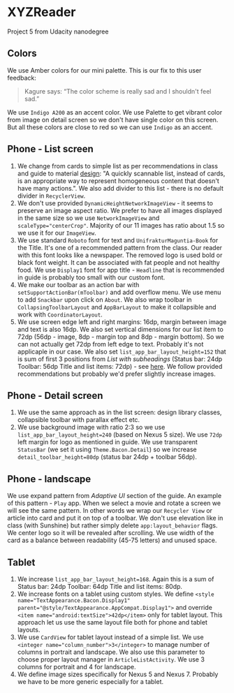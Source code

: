 # XYZReader
Project 5 from Udacity nanodegree

## Colors
We use Amber colors for our mini palette. This is our fix to this user feedback:
> Kagure says: “The color scheme is really sad and I shouldn't feel sad.”

We use `Indigo A200` as an accent color. We use Palette to get vibrant color from image on detail screen so we don't
have single color on this screen. But all these colors are close to red so we can use `Indigo` as an accent.

## Phone - List screen
1. We change from cards to simple list as per recommendations in class and guide to material
[design](https://www.google.com/design/spec/components/cards.html#cards-usage): "A quickly scannable list,
instead of cards, is an appropriate way to represent homogeneous content that doesn't have many actions.".
We also add divider to this list - there is no default divider in `RecyclerView`.
2. We don't use provided `DynamicHeightNetworkImageView` - it seems to preserve an image aspect ratio. We prefer to have
 all images displayed in the same size so we use `NetworkImageView` and `scaleType="centerCrop"`. Majority of our
11 images has ratio about 1.5 so we use it for our `ImageView`.
3. We use standard `Roboto` font for text and `UnifrakturMaguntia-Book` for the Title. It's one of a recommended
pattern from the class. Our reader with this font looks like a newspaper. The removed logo is used bold or black font
weight. It can be associated with fat people and not healthy food. We use `Display1` font for app title - `Headline` that
is recommended in guide is probably too small with our custom font.
4. We make our toolbar as an action bar with `setSupportActionBar(mToolbar)` and add overflow menu.
We use menu to add `Snackbar` upon click on `About`. We also wrap toolbar in `CollapsingToolbarLayout` and `AppBarLayout`
to make it collapsible and work with `CoordinatorLayout`.
5. We use screen edge left and right margins: 16dp, margin between image and text is also 16dp. We also set vertical
dimensions for our list item to 72dp (56dp - image, 8dp - margin top and 8dp - margin bottom). So we can not actually get
72dp from left edge to text. Probably it's not applicaple in our case. We also set `list_app_bar_layout_height=152` that is
sum of first 3 positions from *List with subheadings* (Status bar: 24dp Toolbar: 56dp Title and list items: 72dp) - see
[here](https://www.google.com/design/spec/layout/metrics-keylines.html#metrics-keylines-keylines-spacing). We follow provided
recommendations but probably we'd prefer slightly increase images.

## Phone - Detail screen
1. We use the same approach as in the list screen: design library classes, collapsible toolbar with parallax effect etc.
2. We use background image with ratio 2:3 so we use `list_app_bar_layout_height=240` (based on Nexus 5 size). We use `72dp`
left margin for logo as mentioned in guide. We use transparent `StatusBar` (we set it using `Theme.Bacon.Detail`) so we
increase `detail_toolbar_height=80dp` (status bar 24dp + toolbar 56dp).

## Phone - landscape
We use expand pattern from *Adaptive UI* section of the guide. An example of this pattern - `Play` app. When we select a
movie and rotate a screen we will see the same pattern. In other words we wrap our `Recycler View` or article into
 card and put it on top of a toolbar. We don't use elevation like in class (with Sunshine) but rather simply delete
 `app:layout_behavior` flags. We center logo so it will be revealed after scrolling. We use width of the card as a balance
between readability (45-75 letters) and unused space.

## Tablet
1. We increase `list_app_bar_layout_height=168`. Again this is a sum of Status bar: 24dp Toolbar: 64dp
Title and list items: 80dp.
2. We increase fonts on a tablet using custom styles. We define `<style name="TextAppearance.Bacon.Display1"
parent="@style/TextAppearance.AppCompat.Display1">` and override `<item name="android:textSize">42dp</item>`
only for tablet layout. This approach let us use the same layout file both for phone and tablet layouts.
3. We use `CardView` for tablet layout instead of a simple list. We use `<integer name="column_number">3</integer>`
to manage number of columns in portrait and landscape. We also use this parameter to choose proper layout manager in
`ArticleListActivity`. We use 3 columns for portrait and 4 for landscape.
4. We define image sizes specifically for Nexus 5 and Nexus 7. Probably we have to be more generic especially for a tablet.




